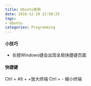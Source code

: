 ```yaml
---
title: Ubuntu使用
date: 2016-12-20 22:58:25
tags:
- Ubuntu
categories: Programming
---
```


#### 小技巧

* 长按Windows键会出现全局快捷键页面

#### 快捷键

Ctrl + Alt + +放大终端
Ctrl + - 缩小终端